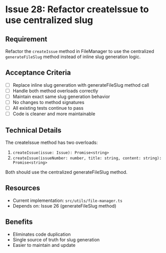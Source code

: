 # Issue 28: Refactor createIssue to use centralized slug

## Requirement
Refactor the `createIssue` method in FileManager to use the centralized `generateFileSlug` method instead of inline slug generation logic.

## Acceptance Criteria
- [ ] Replace inline slug generation with generateFileSlug method call
- [ ] Handle both method overloads correctly
- [ ] Maintain exact same slug generation behavior
- [ ] No changes to method signatures
- [ ] All existing tests continue to pass
- [ ] Code is cleaner and more maintainable

## Technical Details
The createIssue method has two overloads:
1. `createIssue(issue: Issue): Promise<string>`
2. `createIssue(issueNumber: number, title: string, content: string): Promise<string>`

Both should use the centralized generateFileSlug method.

## Resources
- Current implementation: `src/utils/file-manager.ts`
- Depends on: Issue 26 (generateFileSlug method)

## Benefits
- Eliminates code duplication
- Single source of truth for slug generation
- Easier to maintain and update